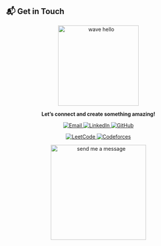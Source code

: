 ## 📬 Get in Touch

<p align="center">
  <img src="https://media.giphy.com/media/107snbfxz4PhBU/giphy.gif" width="220" alt="wave hello" />
</p>

<p align="center">
  <b>Let’s connect and create something amazing!</b>
</p>

<p align="center">
  <a href="mailto:adityaindana@gmail.com">
    <img src="https://img.shields.io/badge/Email-adityaindana@gmail.com-D14836?style=for-the-badge&logo=gmail&logoColor=white" alt="Email"/>
  </a>
  <a href="https://www.linkedin.com/in/aditya-indana-899734216" target="_blank">
    <img src="https://img.shields.io/badge/LinkedIn-Connect-blue?style=for-the-badge&logo=linkedin&logoColor=white" alt="LinkedIn"/>
  </a>
  <a href="https://github.com/22MH1A42G1" target="_blank">
    <img src="https://img.shields.io/badge/GitHub-Visit-black?style=for-the-badge&logo=github&logoColor=white" alt="GitHub"/>
  </a>
</p>

<p align="center">
  <a href="https://leetcode.com/u/Adityaaaaaaaaaaaaa/" target="_blank">
    <img src="https://img.shields.io/badge/LeetCode-Practice-orange?style=for-the-badge&logo=leetcode&logoColor=white" alt="LeetCode"/>
  </a>
  <a href="https://codeforces.com/profile/Indana.Aditya" target="_blank">
    <img src="https://img.shields.io/badge/Codeforces-Compete-1F8ACB?style=for-the-badge&logo=codeforces&logoColor=white" alt="Codeforces"/>
  </a>
</p>

<p align="center">
  <img src="https://media.giphy.com/media/l0MYt5jPR6QX5pnqM/giphy.gif" width="260" alt="send me a message" />
</p>